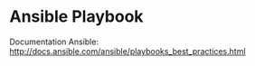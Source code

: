 # Ansible Playbook

Documentation Ansible:
http://docs.ansible.com/ansible/playbooks_best_practices.html


